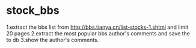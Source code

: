 # stock_bbs
1.extract the bbs list from http://bbs.tianya.cn/list-stocks-1.shtml and limit 20 pages
2.extract the most popular bbs author's comments and save the to db
3.show the author's comments.
